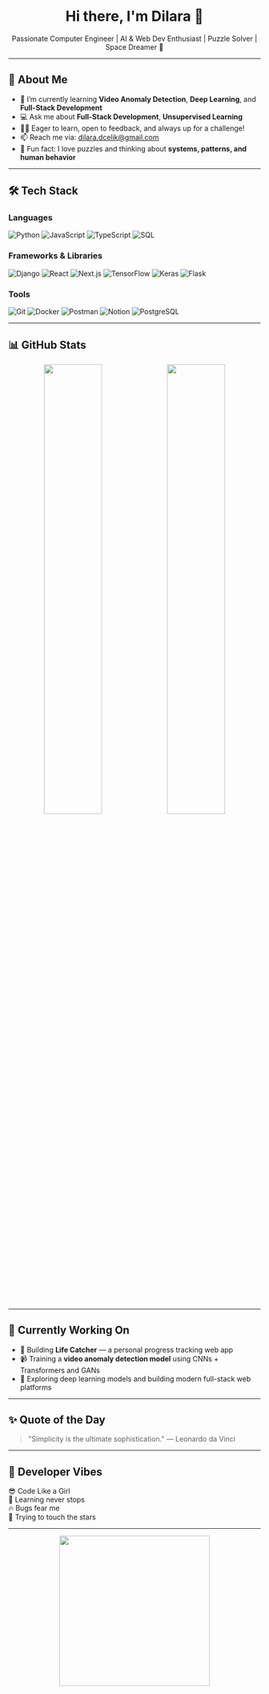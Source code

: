 <h1 align="center">Hi there, I'm Dilara 👋</h1>

<p align="center">
Passionate Computer Engineer | AI & Web Dev Enthusiast | Puzzle Solver | Space Dreamer 🚀
</p>

---

## 🚀 About Me

- 🌱 I’m currently learning **Video Anomaly Detection**, **Deep Learning**, and **Full-Stack Development**
- 💻 Ask me about **Full-Stack Development**, **Unsupervised Learning**
- 🙋‍♀️ Eager to learn, open to feedback, and always up for a challenge!
- 📫 Reach me via: [dilara.dcelik@gmail.com](mailto:dilara.dcelik@gmail.com)
- 🧠 Fun fact: I love puzzles and thinking about **systems, patterns, and human behavior**

---

## 🛠️ Tech Stack

### Languages  
![Python](https://img.shields.io/badge/-Python-333333?style=flat&logo=python) 
![JavaScript](https://img.shields.io/badge/-JavaScript-333333?style=flat&logo=javascript)
![TypeScript](https://img.shields.io/badge/-TypeScript-333333?style=flat&logo=typescript)
![SQL](https://img.shields.io/badge/-SQL-333333?style=flat&logo=mysql)

### Frameworks & Libraries  
![Django](https://img.shields.io/badge/-Django-092E20?style=flat&logo=django) 
![React](https://img.shields.io/badge/-React-20232A?style=flat&logo=react)
![Next.js](https://img.shields.io/badge/-Next.js-000000?style=flat&logo=next.js)
![TensorFlow](https://img.shields.io/badge/-TensorFlow-FF6F00?style=flat&logo=tensorflow)
![Keras](https://img.shields.io/badge/-Keras-D00000?style=flat&logo=keras)
![Flask](https://img.shields.io/badge/-Flask-000000?style=flat&logo=flask)

### Tools  
![Git](https://img.shields.io/badge/-Git-F05032?style=flat&logo=git)
![Docker](https://img.shields.io/badge/-Docker-2496ED?style=flat&logo=docker)
![Postman](https://img.shields.io/badge/-Postman-FF6C37?style=flat&logo=postman)
![Notion](https://img.shields.io/badge/-Notion-000000?style=flat&logo=notion)
![PostgreSQL](https://img.shields.io/badge/-PostgreSQL-336791?style=flat&logo=postgresql)

---

## 📊 GitHub Stats

<p align="center">
  <img src="https://github-readme-stats.vercel.app/api?username=dilaraacelik&show_icons=true&theme=radical" width="48%" />
  <img src="https://github-readme-streak-stats.herokuapp.com/?user=dilaraacelik&theme=radical" width="48%" />
</p>

---

## 🌱 Currently Working On

- 🎯 Building **Life Catcher** — a personal progress tracking web app  
- 📹 Training a **video anomaly detection model** using CNNs + Transformers and GANs 
- 🧠 Exploring deep learning models and building modern full-stack web platforms 

---

## ✨ Quote of the Day

> "Simplicity is the ultimate sophistication." — Leonardo da Vinci

---

## 💫 Developer Vibes

😎 Code Like a Girl  
🧠 Learning never stops  
🔥 Bugs fear me  
🚀 Trying to touch the stars


---

<p align="center">
  <img src="https://media.giphy.com/media/ZVik7pBtu9dNS/giphy.gif" width="300" />
</p>


<!--
**dilaraacelik/dilaraacelik** is a ✨ _special_ ✨ repository because its `README.md` (this file) appears on your GitHub profile.

Here are some ideas to get you started:

- 🔭 I’m currently working on ...
- 🌱 I’m currently learning ...
- 👯 I’m looking to collaborate on ...
- 🤔 I’m looking for help with ...
- 💬 Ask me about ...
- 📫 How to reach me: ...
- 😄 Pronouns: ...
- ⚡ Fun fact: ...
-->
